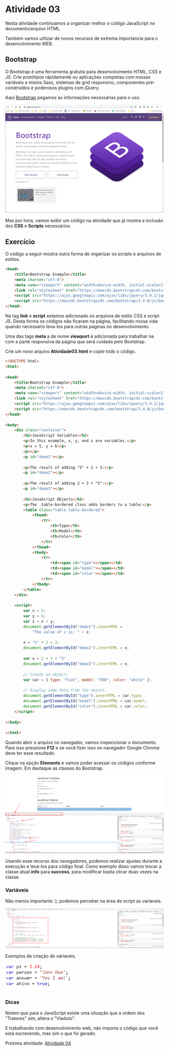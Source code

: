 # Atividade 03
Nesta atividade continuamos a organizar melhor o código JavaScript no documento/arquivo HTML.

Também vamos utilizar de novos recursos de extrema importancia para o desenvolvimento WEB.

## Bootstrap

O Bootstrap é uma ferramenta gratuita para desenvolvimento HTML, CSS e JS. Crie protótipos rápidamente ou aplicações completas com nossas variáveis e mixins Sass, sistemas de grid responsivo, componentes pré-construídos e poderosos plugins com jQuery.

Aqui [Bootstrap](https://getbootstrap.com/) pegamos as informações necessárias para o uso. 

![Bootstrap](/Image/Requisitos08.png)

Mas por hora, vamos exibir um código na atividade que já mostra a inclusão dos **CSS** e **Scripts** necessários.

## Exercício

O código a seguir mostra outra forma de organizar os scripts e arquivos de estilos.

```HTML
<head>
    <title>Bootstrap Example</title>
    <meta charset="utf-8">
    <meta name="viewport" content="width=device-width, initial-scale=1">
    <link rel="stylesheet" href="https://maxcdn.bootstrapcdn.com/bootstrap/3.4.0/css/bootstrap.min.css">
    <script src="https://ajax.googleapis.com/ajax/libs/jquery/3.4.1/jquery.min.js"></script>
    <script src="https://maxcdn.bootstrapcdn.com/bootstrap/3.4.0/js/bootstrap.min.js"></script>
</head>
```

Na tag **link** e **script** estamos adicionado os arquivos de estilo CSS e script JS. Desta forma os códigos não ficaram na página, facilitando nossa vida quando necessário leva-los para outras páginas no desenvolvimento.

Uma das tags **meta** a de nome **viewport** é adicionada para trabalhar na com a parte responsiva da página que será cuidada pelo Bootstrap.

Crie um novo arquivo **Atividade03.html** e copie todo o código.

```HTML
<!DOCTYPE html>
<html>

<head>
    <title>Bootstrap Example</title>
    <meta charset="utf-8">
    <meta name="viewport" content="width=device-width, initial-scale=1">
    <link rel="stylesheet" href="https://maxcdn.bootstrapcdn.com/bootstrap/3.4.0/css/bootstrap.min.css">
    <script src="https://ajax.googleapis.com/ajax/libs/jquery/3.4.1/jquery.min.js"></script>
    <script src="https://maxcdn.bootstrapcdn.com/bootstrap/3.4.0/js/bootstrap.min.js"></script>
</head>

<body>
    <div class="container">
        <h2>JavaScript Variables</h2>
        <p>In this example, x, y, and z are variables.</p>
        <p>x = 5, y = 6</p>
        <p></p>
        <p id="demo1"></p>

        <p>The result of adding "5" + 2 + 3:</p>
        <p id="demo2"></p>

        <p>The result of adding 2 + 3 + "5":</p>
        <p id="demo3"></p>

        <h2>JavaScript Objects</h2>
        <p>The .table-bordered class adds borders to a table:</p>
        <table class="table table-bordered">
            <thead>
                <tr>
                    <th>Type</th>
                    <th>Model</th>
                    <th>Color</th>
                </tr>
            </thead>
            <tbody>
                <tr>
                    <td><span id="type"></span></td>
                    <td><span id="model"></span></td>
                    <td><span id="color"></span></td>
                </tr>
            </tbody>
        </table>
    </div>

    <script>
        var x = 5;
        var y = 6;
        var z = x + y;
        document.getElementById("demo1").innerHTML =
            "The value of z is: " + z;

        x = "5" + 2 + 3;
        document.getElementById("demo2").innerHTML = x;

        var x = 2 + 3 + "5"
        document.getElementById("demo3").innerHTML = x;

        // Create an object:
        var car = { type: "Fiat", model: "500", color: "white" };

        // Display some data from the object:
        document.getElementById("type").innerHTML = car.type;
        document.getElementById("model").innerHTML = car.model;
        document.getElementById("color").innerHTML = car.color;
    </script>

</body>

</html>
```

Quando abrir o arquivo no navegador, vamos inspencionar o documento. Para isso pressione **F12** e se você fizer isso no navegador Google Chrome deve ter esse resultado.

Clique na opção **Elements** e vamos poder acessar os códigos conforme imagem. Em destaque as classes do Bootstrap.

![F12 Navegador](/Image/Requisitos09.png)

Usando esse recurso dos navegadores, podemos realizar ajustes durante a execução e leva-los para código final. Como exemplo disso vamos trocar a classe atual **info** para **success**, para modificar basta clicar duas vezes na classe.

### Variáveis

Não menos importante :), podemos perceber na área de script as varíaveis. 

![Variáveis](/Image/Requisitos10.png)

Exemplos de criação de váriaveis.

![Variáveis](/Image/Requisitos11.png)

### Dicas  
Notem que para o JavaScript existe uma situação que a ordem dos "Tratores" sim, altera o "Viaduto". 

E trabalhando com desenvolvimento web, não importa o código que você está escrevendo, mas sim o que foi gerado.

Próxima atividade: [Atividade 04](ATIVIDADE04.md)
